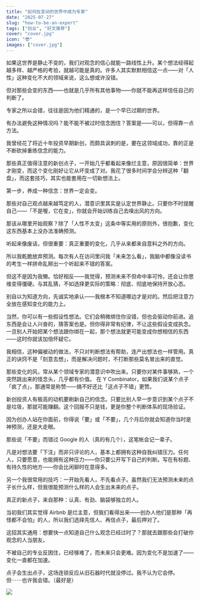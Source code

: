 ```yaml
---
title: "如何在变动的世界中成为专家"
date: "2025-07-27"
slug: "how-to-be-an-expert"
tags: ["创业", "好文推荐"]
cover: "cover.jpg"
icon: "😎"
images: ["cover.jpg"]
---
```

如果这世界是静止不变的，我们对观念的信心就能一路线性上升。某个想法经得起越多样、越严格的考验，就越可能是真的。许多人其实默默相信这一点——对「人性」这种变化不大的领域来说，这么想或许没错。



但对那些会变的东西——也就是几乎所有其他事物——你就不能再这样信任自己的判断了。



专家之所以会错，往往是因为他们精通的，是一个早已过期的世界。



有办法避免这种情况吗？能不能不被过时信念困住？答案是——可以，但得靠一点方法。



我曾经花了将近十年投资早期新创，而颇具讽刺的是，要在这领域成功，靠的正是不断砍掉重练信念的能力。



那些真正值得注意的新创点子，一开始几乎都看起来像烂主意，原因很简单：世界才刚变，而这个变化刚好让它从坏变成了对。我花了很多时间学会分辨这种「翻盘」，而这套技巧，其实也能套用在一切新想法上。



第一步，养成一种信念：世界一定会变。



那些对自己观点越来越笃定的人，潜意识里其实是认定世界静止。只要你不时提醒自己——「不是喔，它在变」，你就会开始训练自己去嗅出风的方向。



那该从哪里开始观察？除了「人性不太变」这条中等实用的原则外，很抱歉，变化这东西基本上没办法准确预测。



听起来像废话，但很重要：真正重要的变化，几乎从来都来自意料之外的方向。



所以我乾脆放弃预测。每次有人在访问里问我「未来怎么看」，我脑中都像没读书的考生一样拼命乱掰出一个听起来不错的答案。



但这不是因为我懒。恰好相反——我觉得，预测未来不但命中率可怜，还会让你思维变得僵硬。与其乱猜，不如选择更实际的策略：彻底、彻底地保持开放心态。



别自以为知道方向，先诚实地承认——我根本不知道哪边才是对的。然后把注意力全放在感知变化的能力上。



当然，你可以有一些假设性想法。它们会稍微绑住你没错，但也会驱动你前进。追东西是会让人兴奋的，猜答案也是。但你得非常有纪律，不让这些假设变成执念。
一旦别人开始把某个想法跟你绑在一起，那个想法就更可能变成你想相信的东西——这时你就该加倍怀疑它。



我相信，这种偏被动的做法，不只对判断想法有帮助，连产出想法也一样管用。真正的诀窍不是「刻意去想」，而是解决问题时，不打断那些莫名冒出来的直觉。



那些变化的风，常从某个领域专家的潜意识中吹出来。只要你对某件事够熟，一个突然跳出来的怪念头，几乎都有价值。
在 Y Combinator，如果我们说某个点子「疯了点」，那通常是称赞——搞不好还比「这点子不错」更赞。



新创投资人有极高的动机要刷新自己的信念。只要比别人早一步意识到某个点子不是垃圾，那就可能赚翻。这个回报不只是钱，更是你整个判断体系的现场验证。



因为创办人站在你面前，你得说「要」或「不要」，几个月后你就会知道你当时是神预测，还是大走眼。



那些说「不要」而错过 Google 的人（真的有几个），这笔帐会记一辈子。



凡是对想法要「下注」而非只评论的人，基本上都拥有这种自我纠错压力。任何人，只要愿意，也能拥有这种压力——你只要公开写下自己的判断。写在有标题、有持久性的地方——你会比闲聊时在意得多。



另一个我很常用的技巧：一开始先看人，不先看点子。虽然我们无法预测未来的点子长什么样，但我很能预测什么样的人会生出未来的点子。



真正的新点子，来自那种：认真、有劲、脑袋够独立的人。



当初我们其实觉得 Airbnb 是烂主意，但我们看得出来——创办人他们是那种「再怪都不会怕」的人，所以我们选择先信人、再信点子，最后押对了。



这招其实通用：想要快一点知道自己什么观念已经过时了？那就去跟那些会打破你观念的人当朋友。



不被自己的专业反困住，已经够难了，而未来只会更难。因为变化不是加速了——变化一直都在加速。



点子会生出点子，这场连锁反应从旧石器时代就没停过。我不认为它会停。
但⋯⋯也许我会错。（最好是）




![](https://prod-files-secure.s3.us-west-2.amazonaws.com/112d0858-5090-4d34-a606-b75eb8d65fd2/46476355-9cf3-4e99-9b7a-3531bc426380/1000202064.png?X-Amz-Algorithm=AWS4-HMAC-SHA256&X-Amz-Content-Sha256=UNSIGNED-PAYLOAD&X-Amz-Credential=ASIAZI2LB4662DZCL4V5%2F20250819%2Fus-west-2%2Fs3%2Faws4_request&X-Amz-Date=20250819T232950Z&X-Amz-Expires=3600&X-Amz-Security-Token=IQoJb3JpZ2luX2VjEID%2F%2F%2F%2F%2F%2F%2F%2F%2F%2FwEaCXVzLXdlc3QtMiJHMEUCICQcypKlM4jZ6JYz%2FDRn1MhP5Av%2FofclM0h9uAcN5BUqAiEAl7ZPZP8qsOv4RvF9R4aAcN6yo9NWWqGU1wCM5TlZ9UoqiAQIyP%2F%2F%2F%2F%2F%2F%2F%2F%2F%2FARAAGgw2Mzc0MjMxODM4MDUiDHkgPkiyhWBwM1tAQyrcA4gNOxkf5np6xsBH9Gq09Tb6%2Fsp3eZadu2VLwfBz5jLM3XRH%2F97pqw8%2F3kK3fNxufwo1qW7Wb5LaZETZGZaSeO%2Bhi3jZvqVu98jn%2FX8AUh%2FHyPOTYnhwixGxihGp%2BTJuYoz1Zp2GfaOa%2Bm4UpHuU1KwqT1GhqMl7YQ%2F%2Bh7M0Fw%2FqZz3tOeX%2FnEt7Kmk6IC%2FY96Mb72iZ0t1Y6LSIBn3ul2izaUv8UyLg7qNNQaEo08qyO0zxOKEKPGs5IICXjYZEeXpRShii0yvBDUch6e2thPr5ReLzo0BdgWDQgqIdJYq9Wc1GIWc%2Bw4PelDWVBtUPyajTib599DtQ5%2F7UN6RfddjGm142NAbJt2S3UEcbymD5BQ%2FXxdgyQWgUk9QuwuOFcYiiCJlAS6ONxw5ntNKe5Tvx4AIqPoX3L4%2BFHlSqoLDyWUkPs2zCGFKvIcb1EkWtPxQxhZ3Sh0KgLR%2FO%2BL%2BPCY7mINke12FyEpMBeHoyXDlNhhBzQc1Kol8uEVjPF0uiBqZHejzUsSwOjLuFBy9PvSTpkJEUNAwNkyemr3I6%2FE8LxKuM%2Bajl6MBrUuzdX5e3AoUPgz0RgRAtr8g9YGUz5ZIYehVzQs1gT601zh6L1cUiColTB%2FTmGgu5DxpZMMWPlMUGOqUBQqfxkGs36OgiF%2FekSw%2B5l4gv2vN9F1aNBc3rj%2F0%2Bmc2F9C0R2wBfqyXiuh%2F%2F4uSFxgIxAoPhVG3nxWD7AUtUKesF9UsAGGTYdDWcfToSOGis7ijOj9mAYW2Kie9AKrGXoM5F%2BOdmgMQFB0bOjG0q4%2BH94990XIdx4WnFKkAxXxhfculZRnN44JeH8DT7uMYPKp4JmxDoV03zdN8Uwjb%2Fd8qMWSlL&X-Amz-Signature=8211c78f54429819036cb9c571d601fef5f3770778d58bfb94df005566969419&X-Amz-SignedHeaders=host&x-amz-checksum-mode=ENABLED&x-id=GetObject)

